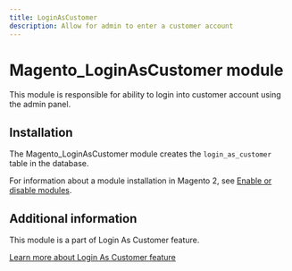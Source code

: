 ```yaml
---
title: LoginAsCustomer
description: Allow for admin to enter a customer account
---
```


# Magento_LoginAsCustomer module

This module is responsible for ability to login into customer account using the admin panel.

## Installation

The Magento_LoginAsCustomer module creates the `login_as_customer` table in the database.

For information about a module installation in Magento 2, see [Enable or disable modules](https://experienceleague.adobe.com/docs/commerce-operations/installation-guide/tutorials/manage-modules.html).

## Additional information

This module is a part of Login As Customer feature.

[Learn more about Login As Customer feature](https://experienceleague.adobe.com/docs/commerce-admin/customers/customer-accounts/manage/login-as-customer.html)
